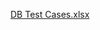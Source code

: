 [DB Test Cases.xlsx](https://github.com/HemanthGangadharaReddy/CS684-The-A-Team/files/10836060/DB.Test.Cases.xlsx)

